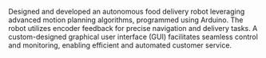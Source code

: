 Designed and developed an autonomous food delivery robot leveraging advanced motion planning algorithms, programmed using Arduino. The robot utilizes encoder feedback for precise navigation and delivery tasks. A custom-designed graphical user interface (GUI) facilitates seamless control and monitoring, enabling efficient and automated customer service.
